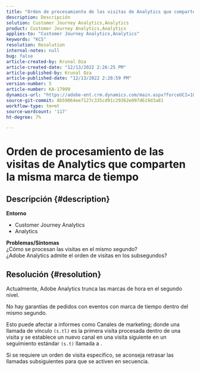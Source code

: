 ```yaml
---
title: "Orden de procesamiento de las visitas de Analytics que comparten la misma marca de tiempo"
description: Descripción
solution: Customer Journey Analytics,Analytics
product: Customer Journey Analytics,Analytics
applies-to: "Customer Journey Analytics,Analytics"
keywords: "KCS"
resolution: Resolution
internal-notes: null
bug: false
article-created-by: Krunal Oza
article-created-date: "12/13/2022 2:26:25 PM"
article-published-by: Krunal Oza
article-published-date: "12/13/2022 2:28:59 PM"
version-number: 5
article-number: KA-17999
dynamics-url: "https://adobe-ent.crm.dynamics.com/main.aspx?forceUCI=1&pagetype=entityrecord&etn=knowledgearticle&id=c59aec1b-f27a-ed11-81ac-6045bd006b3d"
source-git-commit: 8b59064ee7127c335cd91c29362e097d619d3a81
workflow-type: tm+mt
source-wordcount: '117'
ht-degree: 7%

---
```


# Orden de procesamiento de las visitas de Analytics que comparten la misma marca de tiempo

## Descripción {#description}

<b>Entorno</b>
- Customer Journey Analytics
- Analytics



<b>Problemas/Síntomas</b><br>¿Cómo se procesan las visitas en el mismo segundo?<br>¿Adobe Analytics admite el orden de visitas en los subsegundos?

## Resolución {#resolution}


Actualmente, Adobe Analytics trunca las marcas de hora en el segundo nivel.

No hay garantías de pedidos con eventos con marca de tiempo dentro del mismo segundo.

Esto puede afectar a informes como Canales de marketing; donde una llamada de vínculo `(s.tl)` es la primera visita procesada dentro de una visita y se establece un nuevo canal en una visita siguiente en un seguimiento estándar `(s.t)` llamada a .

Si se requiere un orden de visita específico, se aconseja retrasar las llamadas subsiguientes para que se activen en secuencia.
